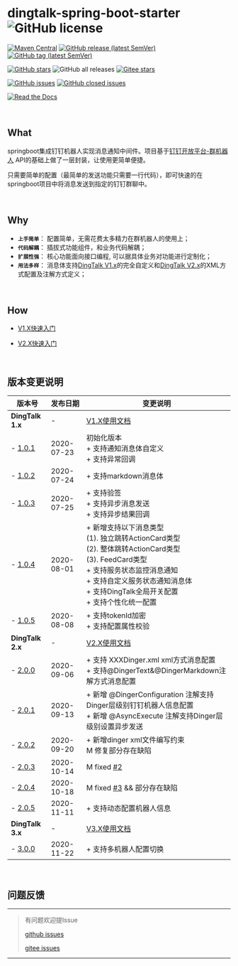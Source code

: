 # dingtalk-spring-boot-starter ![GitHub license](https://img.shields.io/github/license/AnswerAIL/dingtalk-spring-boot-starter)

[![Maven Central](https://img.shields.io/maven-central/v/com.github.answerail/dingtalk-spring-boot-starter)](https://mvnrepository.com/artifact/com.github.answerail/dingtalk-spring-boot-starter)
[![GitHub release (latest SemVer)](https://img.shields.io/github/v/release/AnswerAIL/dingtalk-spring-boot-starter)](https://github.com/AnswerAIL/dingtalk-spring-boot-starter/releases)
[![GitHub tag (latest SemVer)](https://img.shields.io/github/v/tag/AnswerAIL/dingtalk-spring-boot-starter)](https://github.com/AnswerAIL/dingtalk-spring-boot-starter/tags)


[![GitHub stars](https://img.shields.io/github/stars/AnswerAIL/dingtalk-spring-boot-starter.svg?style=social)](https://github.com/AnswerAIL/dingtalk-spring-boot-starter)
![GitHub all releases](https://img.shields.io/github/downloads/AnswerAIL/dingtalk-spring-boot-starter/total?style=social)
[![Gitee stars](https://gitee.com/jaemon/dingtalk-spring-boot-starter/badge/star.svg?theme=dark)](https://gitee.com/jaemon/dingtalk-spring-boot-starter)


[![GitHub issues](https://img.shields.io/github/issues/AnswerAIL/dingtalk-spring-boot-starter)](https://github.com/AnswerAIL/dingtalk-spring-boot-starter/issues?q=is%3Aopen+is%3Aissue)
[![GitHub closed issues](https://img.shields.io/github/issues-closed/AnswerAIL/dingtalk-spring-boot-starter)](https://github.com/AnswerAIL/dingtalk-spring-boot-starter/issues?q=is%3Aissue+is%3Aclosed)


[![Read the Docs](https://img.shields.io/readthedocs/pip)](https://github.com/AnswerAIL/dingtalk-spring-boot-starter/wiki)


&nbsp;


## What
springboot集成钉钉机器人实现消息通知中间件。项目基于[钉钉开放平台-群机器人](https://ding-doc.dingtalk.com/doc#/serverapi3/iydd5) API的基础上做了一层封装，让使用更简单便捷。

只需要简单的配置（最简单的发送功能只需要一行代码），即可快速的在springboot项目中将消息发送到指定的钉钉群聊中。


&nbsp;


## Why
 - **`上手简单`**： 配置简单，无需花费太多精力在群机器人的使用上；
 - **`代码解耦`**： 插拔式功能组件，和业务代码解耦；
 - **`扩展性强`**： 核心功能面向接口编程, 可以据具体业务对功能进行定制化；
 - **`用法多样`**： 消息体支持[DingTalk V1.x](https://github.com/AnswerAIL/dingtalk-spring-boot-starter/wiki/Docs-for-DingTalk-1.x)的完全自定义和[DingTalk V2.x](https://github.com/AnswerAIL/dingtalk-spring-boot-starter/wiki/Docs-for-DingTalk-2.x)的XML方式配置及注解方式定义；


&nbsp;


## How
- [V1.X快速入门](https://github.com/AnswerAIL/dingtalk-spring-boot-starter/wiki/Getting-Started-V1.x)

- [V2.X快速入门](https://github.com/AnswerAIL/dingtalk-spring-boot-starter/wiki/Getting-Started-V2.x)


&nbsp;


## 版本变更说明
| 版本号        | 发布日期       | 变更说明                                   |
| ------------- | ---------- | ------------------------------------------ |
| **DingTalk 1.x** | - | [V1.X使用文档](https://github.com/AnswerAIL/dingtalk-spring-boot-starter/wiki/Docs-for-DingTalk-1.x) |
| - [1.0.1](https://github.com/AnswerAIL/dingtalk-spring-boot-starter/releases/tag/1.0.1-RELEASE) | 2020-07-23 | 初始化版本<br /> + 支持通知消息体自定义<br />+ 支持异常回调 |
| - [1.0.2](https://github.com/AnswerAIL/dingtalk-spring-boot-starter/releases/tag/1.0.2-RELEASE) | 2020-07-24 | + 支持markdown消息体 |
| - [1.0.3](https://github.com/AnswerAIL/dingtalk-spring-boot-starter/releases/tag/1.0.3-RELEASE) | 2020-07-25 | + 支持验签<br /> + 支持异步消息发送<br /> + 支持异步结果回调 |
| - [1.0.4](https://github.com/AnswerAIL/dingtalk-spring-boot-starter/releases/tag/1.0.4-RELEASE) | 2020-08-01 | + 新增支持以下消息类型<br /> (1). 独立跳转ActionCard类型<br />(2). 整体跳转ActionCard类型<br />(3). FeedCard类型<br /> + 支持服务状态监控消息通知<br /> + 支持自定义服务状态通知消息体<br /> + 支持DingTalk全局开关配置<br /> + 支持个性化统一配置 |
| - [1.0.5](https://github.com/AnswerAIL/dingtalk-spring-boot-starter/releases/tag/1.0.5-RELEASE) | 2020-08-08 | + 支持tokenId加密<br /> + 支持配置属性校验<br /> |
| **DingTalk 2.x** | - | [V2.X使用文档](https://github.com/AnswerAIL/dingtalk-spring-boot-starter/wiki/Docs-for-DingTalk-2.x) |
| - [2.0.0](https://github.com/AnswerAIL/dingtalk-spring-boot-starter/releases/tag/2.0.0-RELEASE) | 2020-09-06 | + 支持 XXXDinger.xml xml方式消息配置<br /> + 支持@DingerText&@DingerMarkdown注解方式消息配置 |
| - [2.0.1](https://github.com/AnswerAIL/dingtalk-spring-boot-starter/releases/tag/2.0.1-RELEASE) | 2020-09-13 | + 新增 @DingerConfiguration 注解支持Dinger层级别钉钉机器人信息配置<br /> + 新增 @AsyncExecute 注解支持Dinger层级别设置异步发送 |
| - [2.0.2](https://github.com/AnswerAIL/dingtalk-spring-boot-starter/releases/tag/2.0.2-RELEASE) | 2020-09-20 | + 新增dinger xml文件编写约束<br /> M 修复部分存在缺陷  |
| - [2.0.3](https://github.com/AnswerAIL/dingtalk-spring-boot-starter/releases/tag/2.0.3-RELEASE) | 2020-10-14 | M fixed [#2](https://github.com/AnswerAIL/dingtalk-spring-boot-starter/issues/2)  |
| - [2.0.4](https://github.com/AnswerAIL/dingtalk-spring-boot-starter/releases/tag/2.0.4-RELEASE) | 2020-10-18 | M fixed [#3](https://github.com/AnswerAIL/dingtalk-spring-boot-starter/issues/3) && 部分存在缺陷  |
| - [2.0.5](https://github.com/AnswerAIL/dingtalk-spring-boot-starter/releases/tag/2.0.5-RELEASE) | 2020-11-11 | + 支持动态配置机器人信息  |
| **DingTalk 3.x** | - | [V3.X使用文档](https://github.com/AnswerAIL/dingtalk-spring-boot-starter/wiki/Docs-for-DingTalk-3.x) |
| - [3.0.0](https://github.com/AnswerAIL/dingtalk-spring-boot-starter) | 2020-11-22 | + 支持多机器人配置切换  |


&nbsp;


## 问题反馈
***
> 有问题欢迎提Issue
>
> [github issues](https://github.com/AnswerAIL/dingtalk-spring-boot-starter/issues)
>
> [gitee issues](https://gitee.com/jaemon/dingtalk-spring-boot-starter/issues)
***

&nbsp;
